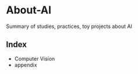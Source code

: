 # About-AI

Summary of studies, practices, toy projects about AI



## Index

- Computer Vision
- appendix

